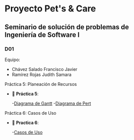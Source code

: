 # Proyecto Pet's & Care
## Seminario de solución de problemas de Ingeniería de Software I
### D01 

Equipo:
- Chávez Salado Francisco Javier
- Ramírez Rojas Judith Samara

Práctica 5: Planeación de Recursos
- 📁 __Práctica 5__:
  
  -[Diagrama de Gantt](sem_ing_soft_21b_d01_p5_Chávez_Salado_Francisco_Javier.pdf)
  -[Diagrama de Pert](sem_ing_soft_21b_d01_p5_Chávez_Salado_Francisco_Javier_2.pdf)

Práctica 6: Casos de Uso
- 📁 __Practica 6__:

  -[Casos de Uso](sem_ing_soft_21b_d01_p6_Chávez_Salado_Francisco_Javier.pdf)
